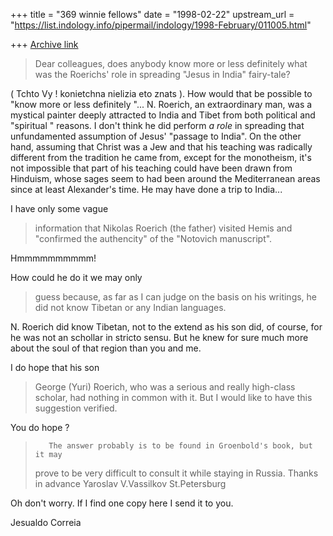 +++
title = "369 winnie fellows"
date = "1998-02-22"
upstream_url = "https://list.indology.info/pipermail/indology/1998-February/011005.html"

+++
[Archive link](https://list.indology.info/pipermail/indology/1998-February/011005.html)

>Dear colleagues,
>        does anybody know more or less definitely what was the Roerichs'
>role in spreading "Jesus in India" fairy-tale?

( Tchto Vy ! konietchna nielizia eto znats ). How would that be possible to
"know
more or less definitely "... N. Roerich, an extraordinary man, was a
mystical
painter deeply attracted to India and Tibet from both political and
"spiritual "
reasons. I don't think he did perform _a role_ in spreading that
unfundamented
assumption of Jesus'  "passage to India". On the other hand, assuming that
Christ was
a Jew and that his teaching was radically different from the
tradition he came from, except for the monotheism, it's not impossible
that part of his teaching could have been drawn from Hinduism, whose sages
seem to
had been around the Mediterranean areas since at least
Alexander's time. He may have done a trip to India...

I have only some vague
>information that Nikolas Roerich (the father) visited Hemis and "confirmed
>the authencity" of the "Notovich manuscript".

Hmmmmmmmmmm!


How could he do it we may only
>guess because, as far as I can judge on the basis on his writings, he did
>not know Tibetan or any Indian languages.

N. Roerich did know Tibetan, not to the extend as his son did, of course,
for he was not an schollar in stricto sensu. But he knew for sure much
more about the soul of that region than you and me.

I do hope that his son
>George (Yuri) Roerich, who was a serious and really high-class scholar,
>had nothing in common with it. But I would like to have this suggestion
>verified.

You do hope ?

>        The answer probably is to be found in Groenbold's book, but it may
>prove to be very difficult to consult it while staying in Russia.
>        Thanks in advance
>                                        Yaroslav V.Vassilkov
>                                        St.Petersburg
>
Oh don't worry. If I find one copy here I send it to you.

Jesualdo Correia




